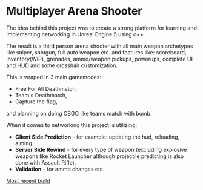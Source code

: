 # Multiplayer Arena Shooter

The idea behind this project was to create a strong platform for learning and implementing networking in Unreal Engine 5 using c++. 

The result is a third person arena shooter with all main weapon archetypes like sniper, shotgun, full auto weapon etc. 
and features like: scoreboard, inventory(WIP), grenades, ammo/weapon pickups, powerups, complete UI and HUD and some crosshair customization.

This is wraped in 3 main gamemodes: 
- Free For All Deathmatch,
- Team's Deathmatch,
- Capture the flag,
  
and planning on doing CSGO like teams match with bomb.

When it comes to networking this project is utilizing:
- **Client Side Prediction** - for example: updating the hud, reloading, aiming.
- **Server Side Rewind** - for every type of weapon (excluding explosive weapons like Rocket Launcher although projectile predicting is also done with Assault Rifle).
- **Validation** - for ammo changes etc.

[Most recent build](https://mega.nz/file/t7ZyjarI#72W-QkyIVcGDVVShwTAObFp2gU53rFnZH_AUxDsi0U8)
